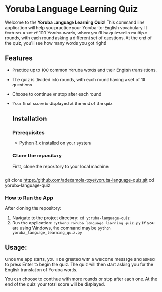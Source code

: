 # Yoruba Language Learning Quiz
Welcome to the **Yoruba Language Learning Quiz**! This command line application will help you practice your Yoruba-to-English vocabulary. It features a set of 100 Yoruba words, where you'll be quizzed in multiple rounds, with each round asking a different set of questions. At the end of the quiz, you'll see how many words you got right!

## Features
- Practice up to 100 common Yoruba words and their English translations.
- The quiz is divided into rounds, with each round having a set of 10 questions
- Choose to continue or stop after each round
- Your final score is displayed at the end of the quiz

  ## Installation
  ### Prerequisites
  - Python 3.x installed on your system

  ### Clone the repository
  First, clone the repository to your local machine:
  ```bash
git clone https://github.com/adedamola-toye/yoruba-language-quiz.git
cd yoruba-language-quiz


  ### How to Run the App
  After cloning the repository:
  1. Navigate to the project directory:
     `cd yoruba-language-quiz`
  2. Run the application:
     `python3 yoruba_language_learning_quiz.py`
     (If you are using Windows, the command may be `python yoruba_language_learning_quiz.py`

  ## Usage:
  Once the app starts, you'll be greeted with a welcome message and asked to press Enter to begin the quiz. The quiz will then start asking you for the English translation of Yoruba words.

You can choose to continue with more rounds or stop after each one. At the end of the quiz, your total score will be displayed.

  
